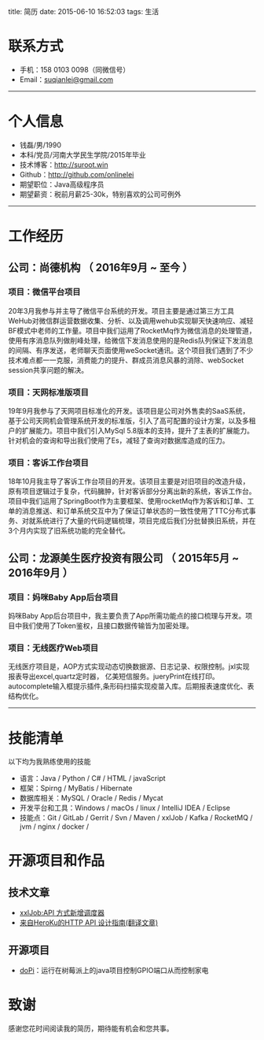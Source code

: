 title: 简历
date: 2015-06-10 16:52:03
tags: 生活

# 联系方式
- 手机：158 0103 0098（同微信号）
- Email：suqianlei@gmail.com 

---
# 个人信息

 - 钱磊/男/1990
 - 本科/党员/河南大学民生学院/2015年毕业
 - 技术博客：http://suroot.win
 - Github：http://github.com/onlinelei 
 - 期望职位：Java高级程序员
 - 期望薪资：税前月薪25-30k，特别喜欢的公司可例外

---
# 工作经历

## 公司：尚德机构 （ 2016年9月 ~ 至今 ）

### 项目：微信平台项目 

20年3月我参与并主导了微信平台系统的开发。项目主要是通过第三方工具WeHub对微信群运营数据收集、分析、以及调用wehub实现聊天快速响应、减轻BF模式中老师的工作量。项目中我们运用了RocketMq作为微信消息的处理管道，使用有序消息队列做削峰处理，给微信下发消息使用的是Redis队列保证下发消息的间隔、有序发送，老师聊天页面使用weSocket通讯。这个项目我们遇到了不少技术难点都一一克服，消费能力的提升、群成员消息风暴的消除、webSocket session共享问题的解决。

### 项目：天网标准版项目 
19年9月我参与了天网项目标准化的开发。该项目是公司对外售卖的SaaS系统，基于公司天网机会管理系统开发的标准版，引入了高可配置的设计方案，以及多租户的扩展能力。项目中我们引入MySql 5.8版本的支持，提升了主表的扩展能力。针对机会的查询和导出我们使用了Es，减轻了查询对数据库造成的压力。

### 项目：客诉工作台项目

18年10月我主导了客诉工作台项目的开发。该项目主要是对旧项目的改造升级，原有项目逻辑过于复杂，代码臃肿，针对客诉部分分离出新的系统，客诉工作台。项目中我们运用了SpringBoot作为主要框架、使用rocketMq作为客诉和订单、工单的消息推送、和订单系统交互中为了保证订单状态的一致性使用了TTC分布式事务、对就系统进行了大量的代码逻辑梳理，项目完成后我们分批替换旧系统，并在3个月内实现了旧系统功能的完全替代。

## 公司：龙源美生医疗投资有限公司 （ 2015年5月 ~ 2016年9月 ）

### 项目：妈咪Baby App后台项目
妈咪Baby App后台项目中，我主要负责了App所需功能点的接口梳理与开发。项目中我们使用了Token鉴权，且接口数据传输皆为加密处理。

### 项目：无线医疗Web项目
无线医疗项目是，AOP方式实现动态切换数据源、日志记录、权限控制。jxl实现报表导出excel,quartz定时器， 亿美短信服务。jueryPrint在线打印。autocomplete输入框提示插件,条形码扫描实现疫苗入库。后期报表速度优化、表结构优化。

---

# 技能清单

以下均为我熟练使用的技能

- 语言：Java / Python / C# / HTML / javaScript
- 框架：Spirng / MyBatis / Hibernate
- 数据库相关：MySQL / Oracle / Redis / Mycat
- 开发平台和工具：Windows / macOs / linux / IntelliJ IDEA / Eclipse
- 技能点：Git / GitLab / Gerrit / Svn / Maven / xxlJob / Kafka / RocketMQ / jvm / nginx / docker /



# 开源项目和作品


## 技术文章
- [xxlJob:API 方式新增调度器](http://blog.suroot.win/2020/02/12/xxlJob-xxlJobAPI%E6%96%B0%E5%A2%9E%E8%B0%83%E5%BA%A6%E5%99%A8/)
- [来自HeroKu的HTTP API 设计指南(翻译文章)](http://get.jobdeer.com/343.get) 

## 开源项目

 - [doPi](http://github.com/yourname/projectname)：运行在树莓派上的java项目控制GPIO端口从而控制家电

# 致谢
感谢您花时间阅读我的简历，期待能有机会和您共事。